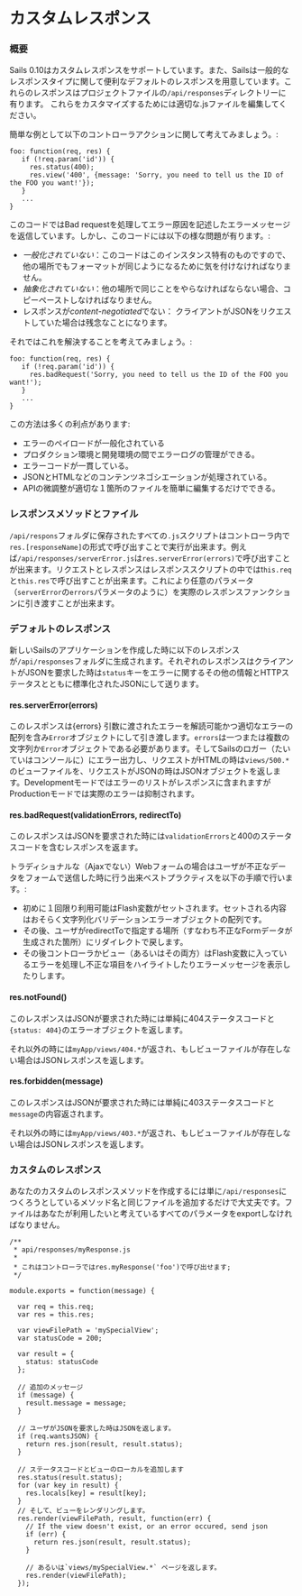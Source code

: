 # カスタムレスポンス

### 概要

Sails 0.10はカスタムレスポンスをサポートしています。また、Sailsは一般的なレスポンスタイプに関して便利なデフォルトのレスポンスを用意しています。これらのレスポンスはプロジェクトファイルの`/api/responses`ディレクトリーに有ります。 これらをカスタマイズするためには適切な.jsファイルを編集してください。

簡単な例として以下のコントローラアクションに関して考えてみましょう。:

```
foo: function(req, res) {
   if (!req.param('id')) {
     res.status(400);
     res.view('400', {message: 'Sorry, you need to tell us the ID of the FOO you want!'});
   }
   ...
}
```

このコードではBad requestを処理してエラー原因を記述したエラーメッセージを返信しています。しかし、このコードには以下の様な問題が有ります。:

* *一般化されていない*：このコードはこのインスタンス特有のものですので、他の場所でもフォーマットが同じようになるために気を付けなければなりません。
* *抽象化されていない*：他の場所で同じことをやらなければならない場合、コピーペーストしなければなりません。
* レスポンスが*content-negotiated*でない： クライアントがJSONをリクエストしていた場合は残念なことになります。

それではこれを解決することを考えてみましょう。:

```
foo: function(req, res) {
   if (!req.param('id')) {
     res.badRequest('Sorry, you need to tell us the ID of the FOO you want!');
   }
   ...
}
```


この方法は多くの利点があります:

 - エラーのペイロードが一般化されている
 - プロダクション環境と開発環境の間でエラーログの管理ができる。
 - エラーコードが一貫している。
 - JSONとHTMLなどのコンテンツネゴシエーションが処理されている。
 - APIの微調整が適切な１箇所のファイルを簡単に編集するだけでできる。

### レスポンスメソッドとファイル

`/api/respons`フォルダに保存されたすべての`.js`スクリプトはコントローラ内で`res.[responseName]`の形式で呼び出すことで実行が出来ます。例えば`/api/responses/serverError.js`は`res.serverError(errors)`で呼び出すことが出来ます。リクエストとレスポンスはレスポンススクリプトの中ではt`his.req`と`this.res`で呼び出すことが出来ます。これにより任意のパラメータ（`serverError`の`errors`パラメータのように）を実際のレスポンスファンクションに引き渡すことが出来ます。

### デフォルトのレスポンス

新しいSailsのアプリケーションを作成した時に以下のレスポンスが`/api/responses`フォルダに生成されます。それぞれのレスポンスはクライアントがJSONを要求した時は`status`キーをエラーに関するその他の情報とHTTPステータスとともに標準化されたJSONにして送ります。

#### res.serverError(errors)

このレスポンスは{errors} 引数に渡されたエラーを解読可能かつ適切なエラーの配列を含み`Error`オブジェクトにして引き渡します。`errors`は一つまたは複数の文字列か`Error`オブジェクトである必要があります。そしてSailsのロガー（たいていはコンソールに）にエラー出力し、リクエストがHTMLの時は`views/500.*`のビューファイルを、リクエストがJSONの時はJSONオブジェクトを返します。Developmentモードではエラーのリストがレスポンスに含まれますがProductionモードでは実際のエラーは抑制されます。

#### res.badRequest(validationErrors, redirectTo)

このレスポンスはJSONを要求された時には`validationErrors`と400のステータスコードを含むレスポンスを返ます。

トラディショナルな（Ajaxでない）Webフォームの場合はユーザが不正なデータをフォームで送信した時に行う出来ベストプラクティスを以下の手順で行います。:

 - 初めに１回限り利用可能はFlash変数がセットされます。セットされる内容はおそらく文字列化バリデーションエラーオブジェクトの配列です。
 - その後、ユーザがredirectToで指定する場所（すなわち不正なFormデータが生成された箇所）にリダイレクトで戻します。
 - その後コントローラかビュー（あるいはその両方）はFlash変数に入っているエラーを処理し不正な項目をハイライトしたりエラーメッセージを表示したりします。


#### res.notFound()

このレスポンスはJSONが要求された時には単純に404ステータスコードと`{status: 404}`のエラーオブジェクトを返します。

それ以外の時には`myApp/views/404.*`が返され、もしビューファイルが存在しない場合はJSONレスポンスを返します。

#### res.forbidden(message)

このレスポンスはJSONが要求された時には単純に403ステータスコードと`message`の内容返されます。

それ以外の時には`myApp/views/403.*`が返され、もしビューファイルが存在しない場合はJSONレスポンスを返します。

### カスタムのレスポンス

あなたのカスタムのレスポンスメソッドを作成するには単に`/api/responses`につくろうとしているメソッド名と同じファイルを追加するだけで大丈夫です。ファイルはあなたが利用したいと考えているすべてのパラメータをexportしなければなりません。

```
/** 
 * api/responses/myResponse.js
 *
 * これはコントローラではres.myResponse('foo')で呼び出せます;
 */

module.exports = function(message) {
   
  var req = this.req;
  var res = this.res;
   
  var viewFilePath = 'mySpecialView';
  var statusCode = 200;

  var result = {
    status: statusCode
  };

  // 追加のメッセージ
  if (message) {
    result.message = message;
  }

  // ユーザがJSONを要求した時はJSONを返します。
  if (req.wantsJSON) {
    return res.json(result, result.status);
  }

  // ステータスコードとビューのローカルを追加します
  res.status(result.status);
  for (var key in result) {
    res.locals[key] = result[key];
  }
  // そして、ビューをレンダリングします。
  res.render(viewFilePath, result, function(err) {
    // If the view doesn't exist, or an error occured, send json
    if (err) {
      return res.json(result, result.status);
    }

    // あるいは`views/mySpecialView.*` ページを返します。
    res.render(viewFilePath);
  });   
```


<docmeta name="uniqueID" value="CustomResponses867259">
<docmeta name="displayName" value="Custom Responses">

